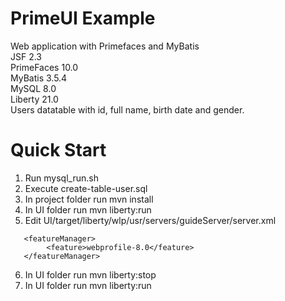 # PrimeUI Example
Web application with Primefaces and MyBatis  
JSF 2.3  
PrimeFaces 10.0  
MyBatis 3.5.4  
MySQL 8.0  
Liberty 21.0  
Users datatable with id, full name, birth date and gender.  

# Quick Start
1. Run mysql_run.sh
2. Execute create-table-user.sql
3. In project folder run mvn install 
4. In UI folder run mvn liberty:run
5. Edit UI/target/liberty/wlp/usr/servers/guideServer/server.xml 
```
   <featureManager>
   		<feature>webprofile-8.0</feature>
   </featureManager>
```    
6. In UI folder run mvn liberty:stop
7. In UI folder run mvn liberty:run

